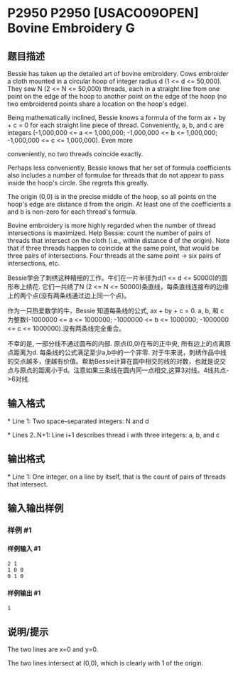 # P2950 P2950 [USACO09OPEN] Bovine Embroidery G

## 题目描述

Bessie has taken up the detailed art of bovine embroidery. Cows embroider a cloth mounted in a circular hoop of integer radius d (1 <= d <= 50,000). They sew N (2 <= N <= 50,000) threads, each in a straight line from one point on the edge of the hoop to another point on the edge of the hoop (no two embroidered points share a location on the hoop's edge).

Being mathematically inclined, Bessie knows a formula of the form ax + by + c = 0 for each straight line piece of thread. Conveniently, a, b, and c are integers (-1,000,000 <= a <= 1,000,000; -1,000,000 <= b <= 1,000,000; -1,000,000 <= c <= 1,000,000). Even more

conveniently, no two threads coincide exactly.

Perhaps less conveniently, Bessie knows that her set of formula coefficients also includes a number of formulae for threads that do not appear to pass inside the hoop's circle. She regrets this greatly.

The origin (0,0) is in the precise middle of the hoop, so all points on the hoop's edge are distance d from the origin. At least one of the coefficients a and b is non-zero for each thread's formula.

Bovine embroidery is more highly regarded when the number of thread intersections is maximized. Help Bessie: count the number of pairs of threads that intersect on the cloth (i.e., within distance d of the origin). Note that if three threads happen to coincide at the same point, that would be three pairs of intersections. Four threads at the same point -> six pairs of intersections, etc.

Bessie学会了刺绣这种精细的工作。牛们在一片半径为d(1 <= d <= 50000)的圆形布上绣花. 它们一共绣了N (2 <= N <= 50000)条直线，每条直线连接布的边缘上的两个点(没有两条线通过边上同一个点)。

作为一只热爱数学的牛，Bessie 知道每条线的公式, ax + by + c = 0. a, b, 和 c 为整数(-1000000 <= a <= 1000000; -1000000 <= b <= 1000000; -1000000 <= c <= 1000000).没有两条线完全重合。

不幸的是, 一部分线不通过圆布的内部. 原点(0,0)在布的正中央, 所有边上的点离原点距离为d. 每条线的公式满足至少a,b中的一个非零. 对于牛来说，刺绣作品中线的交点越多，便越有价值。帮助Bessie计算在圆中相交的线的对数，也就是说交点与原点的距离小于d。注意如果三条线在圆内同一点相交,这算3对线。4线共点->6对线.


## 输入格式

\* Line 1: Two space-separated integers: N and d

\* Lines 2..N+1: Line i+1 describes thread i with three integers: a, b, and c


## 输出格式

\* Line 1: One integer, on a line by itself, that is the count of pairs of threads that intersect.


## 输入输出样例

### 样例 #1

#### 样例输入 #1

```
2 1 
1 0 0 
0 1 0
```

#### 样例输出 #1

```
1
```

## 说明/提示

The two lines are x=0 and y=0. 

The two lines intersect at (0,0), which is clearly with 1 of the origin. 


